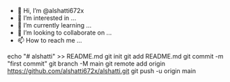 - 👋 Hi, I’m @alshatti672x
- 👀 I’m interested in ...
- 🌱 I’m currently learning ...
- 💞️ I’m looking to collaborate on ...
- 📫 How to reach me ...

<!---
alshatti672x/alshatti672x is a ✨ special ✨ repository because its `README.md` (this file) appears on your GitHub profile.
You can click the Preview link to take a look at your changes.
--->
echo "# alshatti" >> README.md
git init
git add README.md
git commit -m "first commit"
git branch -M main
git remote add origin https://github.com/alshatti672x/alshatti.git
git push -u origin main
